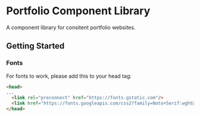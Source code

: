 # Portfolio Component Library
A component library for consitent portfolio websites.

## Getting Started
### Fonts
For fonts to work, please add this to your head tag:

```html
<head>
...
  <link rel="preconnect" href="https://fonts.gstatic.com"/>
  <link href="https://fonts.googleapis.com/css2?family=Noto+Serif:wght@400;700&display=swap" rel="stylesheet"/>
</head>
```